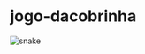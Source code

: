 # jogo-dacobrinha
![snake](https://user-images.githubusercontent.com/77522739/121457749-8e931c00-c97e-11eb-863d-efded30345fd.png)
